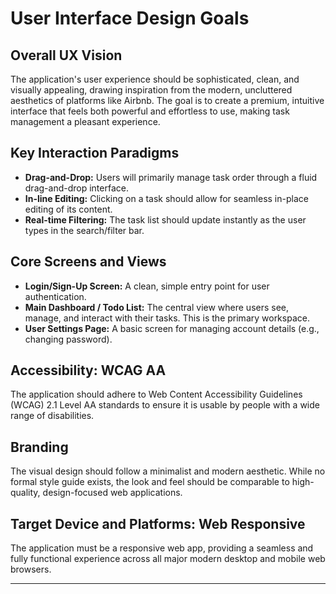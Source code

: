 # User Interface Design Goals

## Overall UX Vision
The application's user experience should be sophisticated, clean, and visually appealing, drawing inspiration from the modern, uncluttered aesthetics of platforms like Airbnb. The goal is to create a premium, intuitive interface that feels both powerful and effortless to use, making task management a pleasant experience.

## Key Interaction Paradigms
- **Drag-and-Drop:** Users will primarily manage task order through a fluid drag-and-drop interface.
- **In-line Editing:** Clicking on a task should allow for seamless in-place editing of its content.
- **Real-time Filtering:** The task list should update instantly as the user types in the search/filter bar.

## Core Screens and Views
- **Login/Sign-Up Screen:** A clean, simple entry point for user authentication.
- **Main Dashboard / Todo List:** The central view where users see, manage, and interact with their tasks. This is the primary workspace.
- **User Settings Page:** A basic screen for managing account details (e.g., changing password).

## Accessibility: WCAG AA
The application should adhere to Web Content Accessibility Guidelines (WCAG) 2.1 Level AA standards to ensure it is usable by people with a wide range of disabilities.

## Branding
The visual design should follow a minimalist and modern aesthetic. While no formal style guide exists, the look and feel should be comparable to high-quality, design-focused web applications.

## Target Device and Platforms: Web Responsive
The application must be a responsive web app, providing a seamless and fully functional experience across all major modern desktop and mobile web browsers.

---
